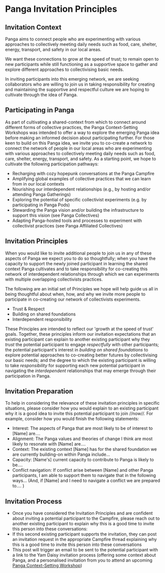 # Panga Invitation Principles
 
## Invitation Context  
Panga aims to connect people who are experimenting with various approaches to collectively meeting daily needs such as food, care, shelter, energy, transport, and safety in our local areas.

We want these connections to grow at the speed of trust; to remain open to new participants while still functioning as a supportive space to gather and explore different approaches to collectivising basic needs. 

In inviting participants into this emerging network, we are seeking collaborators who are willing to join us in taking responsibility for creating and maintaining the supportive and respectful culture we are hoping to cultivate through the idea of Panga.

## Participating in Panga
As part of cultivating a shared-context from which to connect around different forms of collective practices, the Panga Context-Setting Workshops was intended to offer a way to explore the emerging Panga idea before making an informed decision about participating further. For those keen to build on this Panga idea, we invite you to co-create a network to connect the network of people in our local areas who are experimenting with various approaches to collectively meeting daily needs such as food, care, shelter, energy, transport, and safety. As a starting point, we hope to cultivate the following participation pathways:
  * Recharging with cozy hopepunk conversations at the Panga Campfire 
  * Amplifying global examples of collective practices that we can learn from in our local contexts 
  * Nourishing our interdependent relationships (e.g., by hosting and/or attending Panga Gatherings) 
  * Exploring the potential of specific collectivist experiments (e.g. by participating in Panga Pods)  
  * Stewarding the Panga vision and/or building the infrastructure to support this vision (see Panga Collectives)
  * Adapting Panga-hosted tools and processes to experiment with collectivist practices (see Panga Affiliated Collectives)

## Invitation Principles 

When you would like to invite additional people to join us in any of these aspects of Panga we expect you to do so thoughtfully; when you have the capacity to support the newly joined participant in learning the shared context Panga cultivates and to take responsibility for co-creating this network of interdependent relationships through which we can experiments with multiple overlapping collectivists practices. 

The following are an initial set of Principles we hope will help guide us all in being thoughtful about when, how, and why we invite more people to participate in co-creating our network of collectivists experiments.
  * Trust & Respect
  * Building on shared foundations
  * Interdependent responsibility

These Principles are intended to reflect our 'growth at the speed of trust' goals. Together, these principles inform our invitation expectations that an existing participant can explain to another existing participant why they *trust* the potential participant to engage *respectfully* with other participants; the potential participant's interest in *building on shared foundations* to explore potential approaches to co-creating better futures by collectivising our basic needs; and the degree to which the existing participant is willing to take *responsibility* for supporting each new potential participant in navigating the *interdependent* relationships that may emerge through their participation in Panga.

## Invitation Preparation 

To help in considering the relevance of these invitation principles in specific situations, please consider how you would explain to an existing participant why it is a good idea to invite this potential participant to join //now//. For example, consider how you would finish the following statements: 
  * Interest: The aspects of Panga that are most likely to be of interest to [Name] are.... 
  * Alignment: The Panga values and theories of change I think are most likely to resonate with [Name] are....
  * Context: The existing context [Name] has for the shared foundation we are currently building-on within Panga include...  
  * Capacity: [Name's] current capacity to contribute to Panga is likely to be.... 
  * Conflict navigation: If conflict arise between [Name] and other Panga participants, I am able to support them to navigate that in the following ways... (And, if [Name] and I need to navigate a conflict we are prepared to.... )

## Invitation Process

  * Once you have considered the Invitation Principles and are confident about inviting a potential participant to the Campfire, please reach out to another existing participant to explain why this is a good time to invite this person into these conversations:
  * If this second existing participant supports the invitation, they can post an invitation request in the appropriate Campfire thread explaining why this is a good time to invite this person into these conversations
  * This post will trigger an email to be sent to the potential participant with a link to the Yam Daisy invitation process (offering some context about Panga, and a personalised invitation from you to attend an upcoming [Panga Context-Setting Workshop](participating_in_panga/panga_workshop_intro.md))

